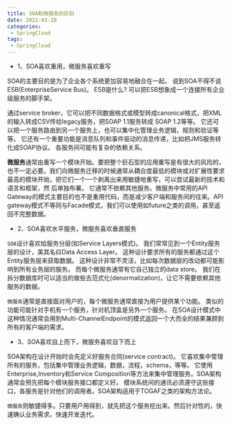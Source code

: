 ```yaml
---
title: SOA和微服务的区别
date: 2022-03-28
categories:
 - SpringCloud
tags:
 - SpringCloud
---
```


* 1、SOA喜欢重用，微服务喜欢重写

SOA的主要目的是为了企业各个系统更加容易地融合在一起。 说到SOA不得不说ESB(EnterpriseService Bus)。 ESB是什么? 可以把ESB想象成一个连接所有企业级服务的脚手架。

通过service broker，它可以把不同数据格式或模型转成canonical格式，把XML的输入转成CSV传给legacy服务，把SOAP 1.1服务转成 SOAP 1.2等等。 它还可以把一个服务路由到另一个服务上，也可以集中化管理业务逻辑，规则和验证等等。 它还有一个重要功能是消息队列和事件驱动的消息传递，比如把JMS服务转化成SOAP协议。 各服务间可能有复杂的依赖关系。


**微服务**通常由重写一个模块开始。要把整个巨石型的应用重写是有很大的风险的，也不一定必要。我们向微服务迁移的时候通常从耦合度最低的模块或对扩展性要求最高的模块开始，把它们一个一个剥离出来用敏捷地重写，可以尝试最新的技术和语言和框架，然 后单独布署。 它通常不依赖其他服务。微服务中常用的API Gateway的模式主要目的也不是重用代码，而是减少客户端和服务间的往来。API gateway模式不等同与Facade模式，我们可以使用如future之类的调用，甚至返回不完整数据。


* 2、SOA喜欢水平服务，微服务喜欢垂直服务

`SOA`设计喜欢给服务分层(如Service Layers模式)。 我们常常见到一个Entity服务层的设计，美其名曰Data Access Layer。 这种设计要求所有的服务都通过这个Entity服务层来获取数据。 这种设计非常不灵活，比如每次数据层的改动都可能影响到所有业务层的服务。 而每个微服务通常有它自己独立的data store。 我们在拆分数据库时可以适当的做些去范式化(denormalization)，让它不需要依赖其他服务的数据。

`微服务`通常是直接面对用户的，每个微服务通常直接为用户提供某个功能。 类似的功能可能针对手机有一个服务，针对机顶盒是另外一个服务。 在SOA设计模式中这种情况通常会用到Multi-ChannelEndpoint的模式返回一个大而全的结果兼顾到所有的客户端的需求。

* 3、SOA喜欢自上而下，微服务喜欢自下而上

SOA架构在设计开始时会先定义好服务合同(service contract)。 它喜欢集中管理所有的服务，包括集中管理业务逻辑，数据，流程，schema，等等。 它使用Enterprise,Inventory和Service Composition等方法来集中管理服务。SOA架构通常会预先把每个模块服务接口都定义好。 模块系统间的通讯必须遵守这些接口，各服务是针对他们的调用者。SOA架构适用于TOGAF之类的架构方法论。

`微服务`则敏捷得多。只要用户用得到，就先把这个服务挖出来。然后针对性的，快速确认业务需求，快速开发迭代。

